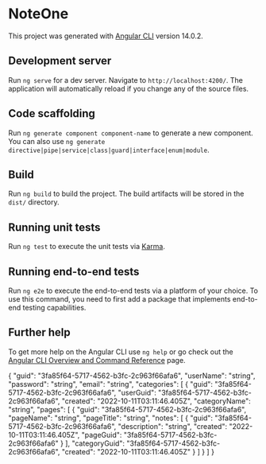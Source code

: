 # NoteOne

This project was generated with [Angular CLI](https://github.com/angular/angular-cli) version 14.0.2.

## Development server

Run `ng serve` for a dev server. Navigate to `http://localhost:4200/`. The application will automatically reload if you change any of the source files.

## Code scaffolding

Run `ng generate component component-name` to generate a new component. You can also use `ng generate directive|pipe|service|class|guard|interface|enum|module`.

## Build

Run `ng build` to build the project. The build artifacts will be stored in the `dist/` directory.

## Running unit tests

Run `ng test` to execute the unit tests via [Karma](https://karma-runner.github.io).

## Running end-to-end tests

Run `ng e2e` to execute the end-to-end tests via a platform of your choice. To use this command, you need to first add a package that implements end-to-end testing capabilities.

## Further help

To get more help on the Angular CLI use `ng help` or go check out the [Angular CLI Overview and Command Reference](https://angular.io/cli) page.



{
  "guid": "3fa85f64-5717-4562-b3fc-2c963f66afa6",
  "userName": "string",
  "password": "string",
  "email": "string",
  "categories": [
    {
      "guid": "3fa85f64-5717-4562-b3fc-2c963f66afa6",
      "userGuid": "3fa85f64-5717-4562-b3fc-2c963f66afa6",
      "created": "2022-10-11T03:11:46.405Z",
      "categoryName": "string",
      "pages": [
        {
          "guid": "3fa85f64-5717-4562-b3fc-2c963f66afa6",
          "pageName": "string",
          "pageTitle": "string",
          "notes": [
            {
              "guid": "3fa85f64-5717-4562-b3fc-2c963f66afa6",
              "description": "string",
              "created": "2022-10-11T03:11:46.405Z",
              "pageGuid": "3fa85f64-5717-4562-b3fc-2c963f66afa6"
            }
          ],
          "categoryGuid": "3fa85f64-5717-4562-b3fc-2c963f66afa6",
          "created": "2022-10-11T03:11:46.405Z"
        }
      ]
    }
  ]
}